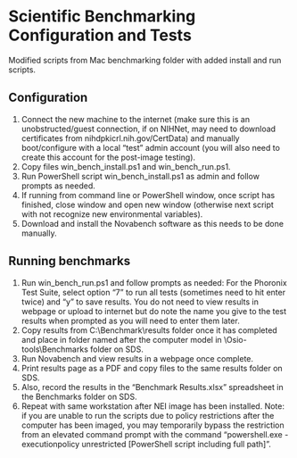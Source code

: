 # Scientific Benchmarking Configuration and Tests

Modified scripts from Mac benchmarking folder with added install and run scripts.

## Configuration
1.	Connect the new machine to the internet (make sure this is an unobstructed/guest connection, if on NIHNet, may need to download certificates from nihdpkicrl.nih.gov/CertData) and manually boot/configure with a local “test” admin account (you will also need to create this account for the post-image testing).
2.	Copy files win_bench_install.ps1 and win_bench_run.ps1.
3.	Run PowerShell script win_bench_install.ps1 as admin and follow prompts as needed.
4.	If running from command line or PowerShell window, once script has finished, close window and open new window (otherwise next script with not recognize new environmental variables).
5.	Download and install the Novabench software as this needs to be done manually.

## Running benchmarks
1.	Run win_bench_run.ps1 and follow prompts as needed:  For the Phoronix Test Suite, select option “7” to run all tests (sometimes need to hit enter twice) and “y” to save results. You do not need to view results in webpage or upload to internet but do note the name you give to the test results when prompted as you will need to enter them later.
2.	Copy results from C:\Benchmark\results folder once it has completed and place in folder named after the computer model in \Osio-tools\Benchmarks folder on SDS.
3.	Run Novabench and view results in a webpage once complete.
4.	Print results page as a PDF and copy files to the same results folder on SDS.
5.	Also, record the results in the “Benchmark Results.xlsx” spreadsheet in the Benchmarks folder on SDS.
6.  Repeat with same workstation after NEI image has been installed. Note: if you are unable to run the scripts due to policy restrictions after the computer has been imaged, you may temporarily bypass the restriction from an elevated command prompt with the command “powershell.exe -executionpolicy unrestricted [PowerShell script including full path]”.


